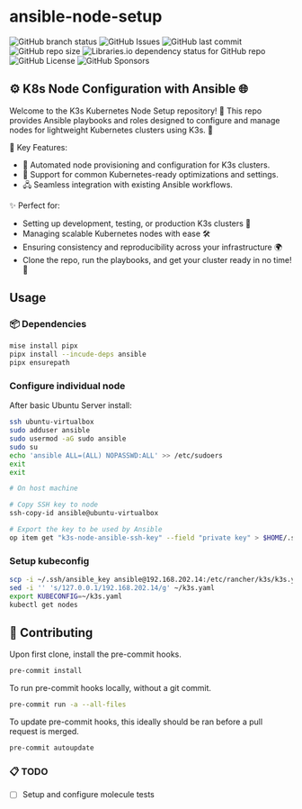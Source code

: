# ansible-node-setup

![GitHub branch status](https://img.shields.io/github/checks-status/mosher-labs/ansible-node-setup/main)
![GitHub Issues](https://img.shields.io/github/issues/mosher-labs/ansible-node-setup)
![GitHub last commit](https://img.shields.io/github/last-commit/mosher-labs/ansible-node-setup)
![GitHub repo size](https://img.shields.io/github/repo-size/mosher-labs/ansible-node-setup)
![Libraries.io dependency status for GitHub repo](https://img.shields.io/librariesio/github/mosher-labs/ansible-node-setup)
![GitHub License](https://img.shields.io/github/license/mosher-labs/ansible-node-setup)
![GitHub Sponsors](https://img.shields.io/github/sponsors/mosher-labs)

## ⚙️  K8s Node Configuration with Ansible 🌐

Welcome to the K3s Kubernetes Node Setup repository! 🚀 This repo
provides Ansible playbooks and roles designed to configure and
manage nodes for lightweight Kubernetes clusters using K3s. 🎯

🌟 Key Features:

- 📜 Automated node provisioning and configuration for K3s clusters.
- 🔧 Support for common Kubernetes-ready optimizations and settings.
- 🖧 Seamless integration with existing Ansible workflows.

✨ Perfect for:

- Setting up development, testing, or production K3s clusters 🚀
- Managing scalable Kubernetes nodes with ease 🛠️
- Ensuring consistency and reproducibility across your infrastructure 🌍
- Clone the repo, run the playbooks, and get your cluster ready in no time! 🤝

## Usage

### 📦 Dependencies

```bash
mise install pipx
pipx install --incude-deps ansible
pipx ensurepath
```

### Configure individual node

After basic Ubuntu Server install:

```bash
ssh ubuntu-virtualbox
sudo adduser ansible
sudo usermod -aG sudo ansible
sudo su
echo 'ansible ALL=(ALL) NOPASSWD:ALL' >> /etc/sudoers
exit
exit

# On host machine

# Copy SSH key to node
ssh-copy-id ansible@ubuntu-virtualbox

# Export the key to be used by Ansible
op item get "k3s-node-ansible-ssh-key" --field "private key" > $HOME/.ssh/ansible_key
```

### Setup kubeconfig

```bash
scp -i ~/.ssh/ansible_key ansible@192.168.202.14:/etc/rancher/k3s/k3s.yaml ~/k3s.yaml
sed -i '' 's/127.0.0.1/192.168.202.14/g' ~/k3s.yaml
export KUBECONFIG=~/k3s.yaml
kubectl get nodes
```

## 🔰 Contributing

Upon first clone, install the pre-commit hooks.

```bash
pre-commit install
```

To run pre-commit hooks locally, without a git commit.

```bash
pre-commit run -a --all-files
```

To update pre-commit hooks, this ideally should be ran before a pull request is merged.

```bash
pre-commit autoupdate
```

### 📋 TODO

- [ ] Setup and configure molecule tests
